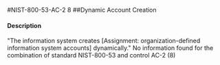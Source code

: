 #NIST-800-53-AC-2 8
##Dynamic Account Creation
#### Description
"The information system creates [Assignment: organization-defined information system accounts] dynamically."
No information found for the combination of standard NIST-800-53 and control AC-2 (8)
